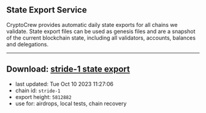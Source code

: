 ## State Export Service
CryptoCrew provides automatic daily state exports for all chains we validate. State export files can be used as genesis files and are a snapshot of the current blockchain state, including all validators, accounts, balances and delegations.

---
**Download: [stride-1 state export](https://dl.ccvalidators.com/SERVICE/stride/stride-1_export_5812882.json)**
---

- last updated: Tue Oct 10 2023 11:27:06
- chain id: `stride-1`
- export height: `5812882`
- use for: airdrops, local tests, chain recovery
